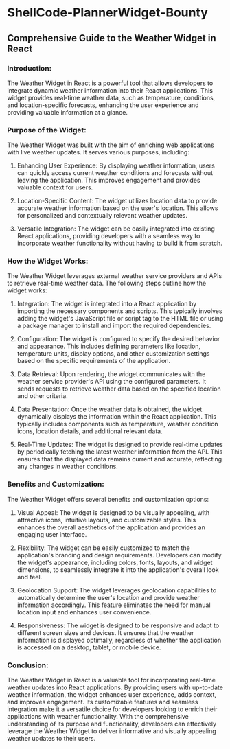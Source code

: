 # ShellCode-PlannerWidget-Bounty

## Comprehensive Guide to the Weather Widget in React

### Introduction:
The Weather Widget in React is a powerful tool that allows developers to integrate dynamic weather information into their React applications. This widget provides real-time weather data, such as temperature, conditions, and location-specific forecasts, enhancing the user experience and providing valuable information at a glance.

### Purpose of the Widget:
The Weather Widget was built with the aim of enriching web applications with live weather updates. It serves various purposes, including:

1. Enhancing User Experience: By displaying weather information, users can quickly access current weather conditions and forecasts without leaving the application. This improves engagement and provides valuable context for users.

2. Location-Specific Content: The widget utilizes location data to provide accurate weather information based on the user's location. This allows for personalized and contextually relevant weather updates.

3. Versatile Integration: The widget can be easily integrated into existing React applications, providing developers with a seamless way to incorporate weather functionality without having to build it from scratch.

### How the Widget Works:
The Weather Widget leverages external weather service providers and APIs to retrieve real-time weather data. The following steps outline how the widget works:

1. Integration: The widget is integrated into a React application by importing the necessary components and scripts. This typically involves adding the widget's JavaScript file or script tag to the HTML file or using a package manager to install and import the required dependencies.

2. Configuration: The widget is configured to specify the desired behavior and appearance. This includes defining parameters like location, temperature units, display options, and other customization settings based on the specific requirements of the application.

3. Data Retrieval: Upon rendering, the widget communicates with the weather service provider's API using the configured parameters. It sends requests to retrieve weather data based on the specified location and other criteria.

4. Data Presentation: Once the weather data is obtained, the widget dynamically displays the information within the React application. This typically includes components such as temperature, weather condition icons, location details, and additional relevant data.

5. Real-Time Updates: The widget is designed to provide real-time updates by periodically fetching the latest weather information from the API. This ensures that the displayed data remains current and accurate, reflecting any changes in weather conditions.

### Benefits and Customization:
The Weather Widget offers several benefits and customization options:

1. Visual Appeal: The widget is designed to be visually appealing, with attractive icons, intuitive layouts, and customizable styles. This enhances the overall aesthetics of the application and provides an engaging user interface.

2. Flexibility: The widget can be easily customized to match the application's branding and design requirements. Developers can modify the widget's appearance, including colors, fonts, layouts, and widget dimensions, to seamlessly integrate it into the application's overall look and feel.

3. Geolocation Support: The widget leverages geolocation capabilities to automatically determine the user's location and provide weather information accordingly. This feature eliminates the need for manual location input and enhances user convenience.

4. Responsiveness: The widget is designed to be responsive and adapt to different screen sizes and devices. It ensures that the weather information is displayed optimally, regardless of whether the application is accessed on a desktop, tablet, or mobile device.

### Conclusion:
The Weather Widget in React is a valuable tool for incorporating real-time weather updates into React applications. By providing users with up-to-date weather information, the widget enhances user experience, adds context, and improves engagement. Its customizable features and seamless integration make it a versatile choice for developers looking to enrich their applications with weather functionality. With the comprehensive understanding of its purpose and functionality, developers can effectively leverage the Weather Widget to deliver informative and visually appealing weather updates to their users.
